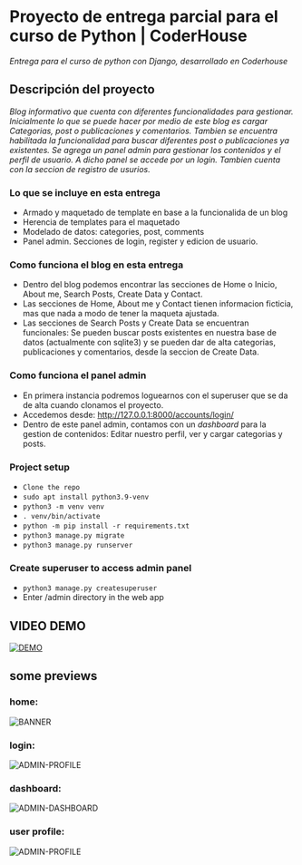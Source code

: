# Proyecto de entrega parcial para el curso de Python | CoderHouse

_Entrega para el curso de python con Django, desarrollado en Coderhouse_

## Descripción del proyecto

_Blog informativo que cuenta con diferentes funcionalidades para gestionar. Inicialmente lo que se puede hacer por medio de este blog es cargar Categorias, post o publicaciones y comentarios. Tambien se encuentra habilitada la funcionalidad para buscar diferentes post o publicaciones ya existentes. Se agrega un panel admin para gestionar los contenidos y el perfil de usuario. A dicho panel se accede por un login. Tambien cuenta con la seccion de registro de usurios._

### Lo que se incluye en esta entrega

* Armado y maquetado de template en base a la funcionalida de un blog
* Herencia de templates para el maquetado
* Modelado de datos: categories, post, comments
* Panel admin. Secciones de login, register y edicion de usuario.
### Como funciona el blog en esta entrega

* Dentro del blog podemos encontrar las secciones de Home o Inicio, About me, Search Posts, Create Data y Contact.
* Las secciones de Home, About me y Contact tienen informacion ficticia, mas que nada a modo de tener la maqueta ajustada.
* Las secciones de Search Posts y Create Data se encuentran funcionales: Se pueden buscar posts existentes en nuestra base de datos (actualmente con sqlite3) y se pueden dar de alta categorias, publicaciones y comentarios, desde la seccion de Create Data.

### Como funciona el panel admin

* En primera instancia podremos loguearnos con el superuser que se da de alta cuando clonamos el proyecto.
* Accedemos desde: http://127.0.0.1:8000/accounts/login/
* Dentro de este panel admin, contamos con un _dashboard_ para la gestion de contenidos: Editar nuestro perfil, ver y cargar categorias y posts.

### Project setup

* `Clone the repo`
* `sudo apt install python3.9-venv`
* `python3 -m venv venv`
* `. venv/bin/activate`
* `python -m pip install -r requirements.txt`
* `python3 manage.py migrate`
* `python3 manage.py runserver`

### Create superuser to access admin panel

* `python3 manage.py createsuperuser`
* Enter /admin directory in the web app

## VIDEO DEMO
[![DEMO](https://srojasweb.dev/2022/coderhouse/django/login.png)](https://srojasweb.dev/2022/coderhouse/django/videos/demo-init.mp4)

## some previews

### home:
![BANNER](https://srojasweb.dev/2022/coderhouse/django/preview-blog-django.jpg)

### login:
![ADMIN-PROFILE](https://srojasweb.dev/2022/coderhouse/django/login.png)

### dashboard:
![ADMIN-DASHBOARD](https://srojasweb.dev/2022/coderhouse/django/dashboard.png)
### user profile:
![ADMIN-PROFILE](https://srojasweb.dev/2022/coderhouse/django/profile.png)





